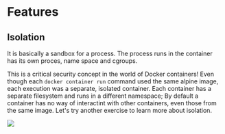 # Features

## Isolation

It is basically a sandbox for a process. The process runs in the container has its own proces, name space and cgroups. 

This is a critical security concept in the world of Docker containers! Even though each `docker container run` command used the same alpine image, each execution was a separate, isolated container. Each container has a separate filesystem and runs in a different namespace; By default a container has no way of interactint with other containers, even those from the same image. Let's try another exercise to learn more about isolation.

![](https://training.play-with-docker.com/images/ops-basics-isolation.svg)
